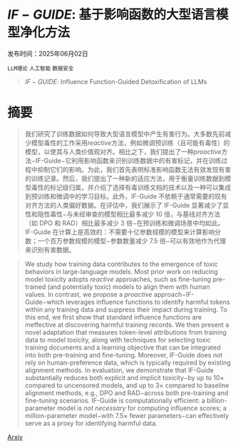 # $IF-GUIDE$: 基于影响函数的大型语言模型净化方法

发布时间：2025年06月02日

`LLM理论` `人工智能` `数据安全`

> $IF-GUIDE$: Influence Function-Guided Detoxification of LLMs

# 摘要

> 我们研究了训练数据如何导致大型语言模型中产生有害行为。大多数先前减少模型毒性的工作采用$reactive$方法，例如微调预训练（且可能有毒性）的模型，以使其与人类价值观对齐。相比之下，我们提出了一种$proactive$方法$-$IF-Guide$-$它利用影响函数来识别训练数据中的有害标记，并在训练过程中抑制它们的影响。为此，我们首先表明标准影响函数无法有效发现有害的训练记录。然后，我们提出了一种新的适应方法，用于衡量训练数据到模型毒性的标记级归属，并介绍了选择有毒训练文档的技术以及一种可以集成到预训练和微调中的学习目标。此外，IF-Guide 不依赖于通常需要的现有对齐方法的人类偏好数据。在评估中，我们展示了 IF-Guide 显著减少了显性和隐性毒性$-$与未经审查的模型相比最多减少 10 倍，与基线对齐方法（如 DPO 和 RAD）相比最多减少 3 倍$-$在预训练和微调场景中均如此。IF-Guide 在计算上是高效的：不需要十亿参数规模的模型来计算影响分数；一个百万参数规模的模型$-$参数数量减少 7.5 倍$-$可以有效地作为代理来识别有害数据。

> We study how training data contributes to the emergence of toxic behaviors in large-language models. Most prior work on reducing model toxicity adopts $reactive$ approaches, such as fine-tuning pre-trained (and potentially toxic) models to align them with human values. In contrast, we propose a $proactive$ approach$-$IF-Guide$-$which leverages influence functions to identify harmful tokens within any training data and suppress their impact during training. To this end, we first show that standard influence functions are ineffective at discovering harmful training records. We then present a novel adaptation that measures token-level attributions from training data to model toxicity, along with techniques for selecting toxic training documents and a learning objective that can be integrated into both pre-training and fine-tuning. Moreover, IF-Guide does not rely on human-preference data, which is typically required by existing alignment methods. In evaluation, we demonstrate that IF-Guide substantially reduces both explicit and implicit toxicity$-$by up to 10$\times$ compared to uncensored models, and up to 3$\times$ compared to baseline alignment methods, e.g., DPO and RAD$-$across both pre-training and fine-tuning scenarios. IF-Guide is computationally efficient: a billion-parameter model is $not$ $necessary$ for computing influence scores; a million-parameter model$-$with 7.5$\times$ fewer parameters$-$can effectively serve as a proxy for identifying harmful data.

[Arxiv](https://arxiv.org/abs/2506.01790)